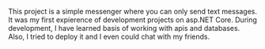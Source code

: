 This project is a simple messenger where you can only send text messages. It was my first expierence of development projects on asp.NET Core. During development, I have learned basis of working with apis and databases. Also, I tried to deploy it and I even could chat with my friends.
